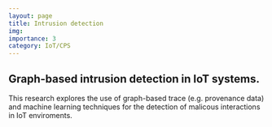 ```yaml
---
layout: page
title: Intrusion detection
img:
importance: 3
category: IoT/CPS
---
```


## Graph-based intrusion detection in IoT systems.

This research explores the use of graph-based trace (e.g. provenance data) and machine learning techniques for the detection of malicous interactions in IoT enviroments.